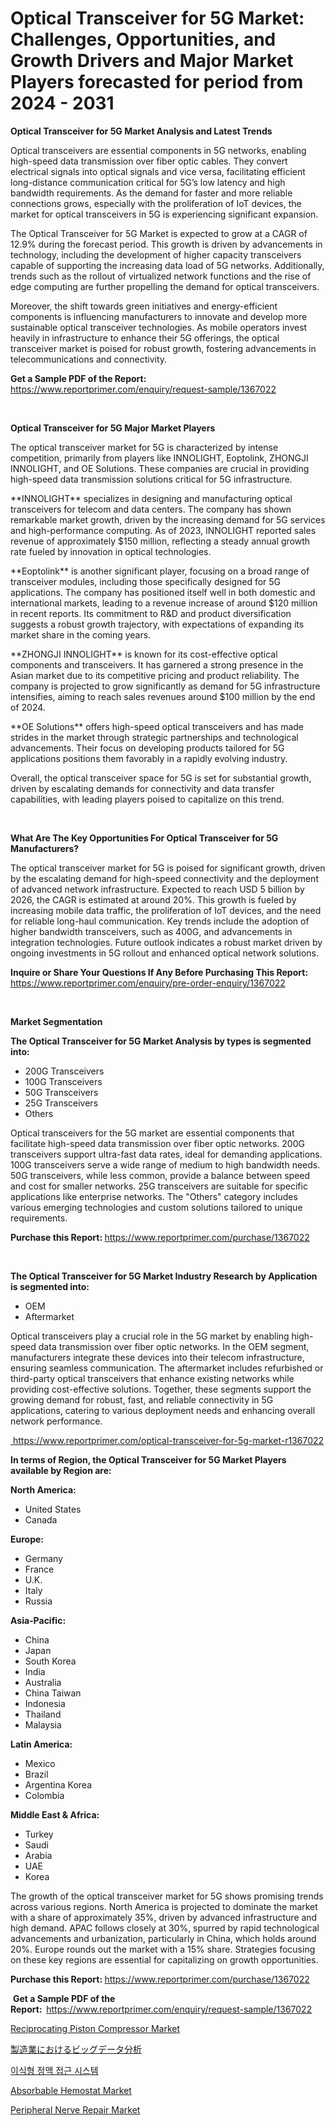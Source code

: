 <p><h1>Optical Transceiver for 5G Market: Challenges, Opportunities, and Growth Drivers and Major Market Players forecasted for period from 2024 - 2031</h1></p><p><strong>Optical Transceiver for 5G Market Analysis and Latest Trends</strong></p>
<p><p>Optical transceivers are essential components in 5G networks, enabling high-speed data transmission over fiber optic cables. They convert electrical signals into optical signals and vice versa, facilitating efficient long-distance communication critical for 5G’s low latency and high bandwidth requirements. As the demand for faster and more reliable connections grows, especially with the proliferation of IoT devices, the market for optical transceivers in 5G is experiencing significant expansion.</p><p>The Optical Transceiver for 5G Market is expected to grow at a CAGR of 12.9% during the forecast period. This growth is driven by advancements in technology, including the development of higher capacity transceivers capable of supporting the increasing data load of 5G networks. Additionally, trends such as the rollout of virtualized network functions and the rise of edge computing are further propelling the demand for optical transceivers.</p><p>Moreover, the shift towards green initiatives and energy-efficient components is influencing manufacturers to innovate and develop more sustainable optical transceiver technologies. As mobile operators invest heavily in infrastructure to enhance their 5G offerings, the optical transceiver market is poised for robust growth, fostering advancements in telecommunications and connectivity.</p></p>
<p><strong>Get a Sample PDF of the Report:&nbsp;</strong> <a href="https://www.reportprimer.com/enquiry/request-sample/1367022">https://www.reportprimer.com/enquiry/request-sample/1367022</a></p>
<p>&nbsp;</p>
<p><strong>Optical Transceiver for 5G Major Market Players</strong></p>
<p><p>The optical transceiver market for 5G is characterized by intense competition, primarily from players like INNOLIGHT, Eoptolink, ZHONGJI INNOLIGHT, and OE Solutions. These companies are crucial in providing high-speed data transmission solutions critical for 5G infrastructure.</p><p>**INNOLIGHT** specializes in designing and manufacturing optical transceivers for telecom and data centers. The company has shown remarkable market growth, driven by the increasing demand for 5G services and high-performance computing. As of 2023, INNOLIGHT reported sales revenue of approximately $150 million, reflecting a steady annual growth rate fueled by innovation in optical technologies.</p><p>**Eoptolink** is another significant player, focusing on a broad range of transceiver modules, including those specifically designed for 5G applications. The company has positioned itself well in both domestic and international markets, leading to a revenue increase of around $120 million in recent reports. Its commitment to R&D and product diversification suggests a robust growth trajectory, with expectations of expanding its market share in the coming years.</p><p>**ZHONGJI INNOLIGHT** is known for its cost-effective optical components and transceivers. It has garnered a strong presence in the Asian market due to its competitive pricing and product reliability. The company is projected to grow significantly as demand for 5G infrastructure intensifies, aiming to reach sales revenues around $100 million by the end of 2024.</p><p>**OE Solutions** offers high-speed optical transceivers and has made strides in the market through strategic partnerships and technological advancements. Their focus on developing products tailored for 5G applications positions them favorably in a rapidly evolving industry.</p><p>Overall, the optical transceiver space for 5G is set for substantial growth, driven by escalating demands for connectivity and data transfer capabilities, with leading players poised to capitalize on this trend.</p></p>
<p>&nbsp;</p>
<p><strong>What Are The Key Opportunities For Optical Transceiver for 5G Manufacturers?</strong></p>
<p><p>The optical transceiver market for 5G is poised for significant growth, driven by the escalating demand for high-speed connectivity and the deployment of advanced network infrastructure. Expected to reach USD 5 billion by 2026, the CAGR is estimated at around 20%. This growth is fueled by increasing mobile data traffic, the proliferation of IoT devices, and the need for reliable long-haul communication. Key trends include the adoption of higher bandwidth transceivers, such as 400G, and advancements in integration technologies. Future outlook indicates a robust market driven by ongoing investments in 5G rollout and enhanced optical network solutions.</p></p>
<p><strong>Inquire or Share Your Questions If Any Before Purchasing This Report:</strong> <a href="https://www.reportprimer.com/enquiry/pre-order-enquiry/1367022">https://www.reportprimer.com/enquiry/pre-order-enquiry/1367022</a></p>
<p>&nbsp;</p>
<p><strong>Market Segmentation</strong></p>
<p><strong>The Optical Transceiver for 5G Market Analysis by types is segmented into:</strong></p>
<p><ul><li>200G Transceivers</li><li>100G Transceivers</li><li>50G Transceivers</li><li>25G Transceivers</li><li>Others</li></ul></p>
<p><p>Optical transceivers for the 5G market are essential components that facilitate high-speed data transmission over fiber optic networks. 200G transceivers support ultra-fast data rates, ideal for demanding applications. 100G transceivers serve a wide range of medium to high bandwidth needs. 50G transceivers, while less common, provide a balance between speed and cost for smaller networks. 25G transceivers are suitable for specific applications like enterprise networks. The "Others" category includes various emerging technologies and custom solutions tailored to unique requirements.</p></p>
<p><strong>Purchase this Report:&nbsp;</strong><a href="https://www.reportprimer.com/purchase/1367022">https://www.reportprimer.com/purchase/1367022</a></p>
<p>&nbsp;</p>
<p><strong>The Optical Transceiver for 5G Market Industry Research by Application is segmented into:</strong></p>
<p><ul><li>OEM</li><li>Aftermarket</li></ul></p>
<p><p>Optical transceivers play a crucial role in the 5G market by enabling high-speed data transmission over fiber optic networks. In the OEM segment, manufacturers integrate these devices into their telecom infrastructure, ensuring seamless communication. The aftermarket includes refurbished or third-party optical transceivers that enhance existing networks while providing cost-effective solutions. Together, these segments support the growing demand for robust, fast, and reliable connectivity in 5G applications, catering to various deployment needs and enhancing overall network performance.</p></p>
<p><a href="https://www.reportprimer.com/optical-transceiver-for-5g-market-r1367022">&nbsp;https://www.reportprimer.com/optical-transceiver-for-5g-market-r1367022</a></p>
<p><strong>In terms of Region, the Optical Transceiver for 5G Market Players available by Region are:</strong></p>
<p>
    <p> <strong> North America: </strong>
        <ul>
            <li>United States</li>
            <li>Canada</li>
        </ul>
        </p> 
    <p> <strong> Europe: </strong>
        <ul>
            <li>Germany</li>
            <li>France</li>
            <li>U.K.</li>
            <li>Italy</li>
            <li>Russia</li>
        </ul>
        </p> 
    <p> <strong> Asia-Pacific: </strong>
        <ul>
            <li>China</li>
            <li>Japan</li>
            <li>South Korea</li>
            <li>India</li>
            <li>Australia</li>
            <li>China Taiwan</li>
            <li>Indonesia</li>
            <li>Thailand</li>
            <li>Malaysia</li>
        </ul>
        </p> 
    <p> <strong> Latin America: </strong>
        <ul>
            <li>Mexico</li>
            <li>Brazil</li>
            <li>Argentina Korea</li>
            <li>Colombia</li>
        </ul>
        </p> 
    <p> <strong> Middle East & Africa: </strong>
        <ul>
            <li>Turkey</li>
            <li>Saudi</li>
            <li>Arabia</li>
            <li>UAE</li>
            <li>Korea</li>
        </ul>
    </p>
    </p>
<p><p>The growth of the optical transceiver market for 5G shows promising trends across various regions. North America is projected to dominate the market with a share of approximately 35%, driven by advanced infrastructure and high demand. APAC follows closely at 30%, spurred by rapid technological advancements and urbanization, particularly in China, which holds around 20%. Europe rounds out the market with a 15% share. Strategies focusing on these key regions are essential for capitalizing on growth opportunities.</p></p>
<p><strong>Purchase this Report: </strong><a href="https://www.reportprimer.com/purchase/1367022">https://www.reportprimer.com/purchase/1367022</a></p>
<p>&nbsp;<strong>Get a Sample PDF of the Report:&nbsp;&nbsp;</strong><a href="https://www.reportprimer.com/enquiry/request-sample/1367022">https://www.reportprimer.com/enquiry/request-sample/1367022</a></p>
<p><strong></strong></p>
<p><p><a href="https://github.com/HaroldWalker405/Market-Research-Report-List-1/blob/main/reciprocating-piston-compressor-market.md">Reciprocating Piston Compressor Market</a></p><p><a href="https://medium.com/@alaynarohan2023/%E8%A3%BD%E9%80%A0%E6%A5%AD%E3%81%AB%E3%81%8A%E3%81%91%E3%82%8B%E3%83%93%E3%83%83%E3%82%B0%E3%83%87%E3%83%BC%E3%82%BF%E5%88%86%E6%9E%90%E5%B8%82%E5%A0%B4%E3%81%AE%E8%A6%8F%E6%A8%A1-%E3%82%B7%E3%82%A7%E3%82%A2-%E7%AB%B6%E4%BA%89%E7%92%B0%E5%A2%83%E5%8F%8A%E3%81%B3%E3%83%88%E3%83%AC%E3%83%B3%E3%83%89%E5%88%86%E6%9E%90%E3%83%AC%E3%83%9D%E3%83%BC%E3%83%88-%E3%82%BF%E3%82%A4%E3%83%97%E5%88%A5-%E7%94%A8%E9%80%94%E5%88%A5-%E6%B5%81%E9%80%9A%E3%83%81%E3%83%A3%E3%83%8D%E3%83%AB%E5%88%A5-%E3%82%B0%E3%83%AD%E3%83%BC%E3%83%90%E3%83%AB%E6%A9%9F%E4%BC%9A%E5%88%86%E6%9E%90%E5%8F%8A%E3%81%B3%E6%A5%AD%E7%95%8C%E4%BA%88%E6%B8%AC-2024-2031-3292d1dc684b">製造業におけるビッグデータ分析</a></p><p><a href="https://medium.com/@will_j_is/%EC%9E%84%ED%94%8C%EB%9E%80%ED%84%B0%EB%B8%94-%EC%A0%95%EB%A7%A5-%EC%A0%91%EA%B7%BC-%EC%8B%9C%EC%8A%A4%ED%85%9C-%EC%8B%9C%EC%9E%A5-2024%EB%85%84%EB%B6%80%ED%84%B0-2031%EB%85%84%EA%B9%8C%EC%A7%80%EC%9D%98-%EC%82%B0%EC%97%85-%EB%8F%99%ED%96%A5-%EB%B0%8F-%EC%98%88%EC%B8%A1-95600e6d63ac?postPublishedType=repub">이식형 정맥 접근 시스템</a></p><p><a href="https://www.linkedin.com/pulse/global-absorbable-hemostat-industry-types-applications-market-o08dc?trackingId=QzEsdtBoRU2MmXProF8aNQ%3D%3D">Absorbable Hemostat Market</a></p><p><a href="https://www.linkedin.com/pulse/peripheral-nerve-repair-market-overview-global-trends-future-9nnjc?trackingId=7Zm5hFooQsia9yfoDD%2F64w%3D%3D">Peripheral Nerve Repair Market</a></p></p>